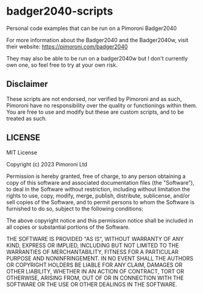 # badger2040-scripts
Personal code examples that can be run on a Pimoroni Badger2040

For more information about the Badger2040 and the Badger2040w, visit their website: https://pimoroni.com/badger2040

They may also be able to be run on a badger2040w but I don't currently own one, so feel free to try at your own risk.

## Disclaimer
These scripts are not endorsed, nor verified by Pimoroni and as such, Pimoroni have no responsibility over the quality or
functionings within them. You are free to use and modify but these are custom scripts, and to be treated as such.


## LICENSE
MIT License

Copyright (c) 2023 Pimoroni Ltd

Permission is hereby granted, free of charge, to any person obtaining a copy
of this software and associated documentation files (the "Software"), to deal
in the Software without restriction, including without limitation the rights
to use, copy, modify, merge, publish, distribute, sublicense, and/or sell
copies of the Software, and to permit persons to whom the Software is
furnished to do so, subject to the following conditions:

The above copyright notice and this permission notice shall be included in all
copies or substantial portions of the Software.

THE SOFTWARE IS PROVIDED "AS IS", WITHOUT WARRANTY OF ANY KIND, EXPRESS OR
IMPLIED, INCLUDING BUT NOT LIMITED TO THE WARRANTIES OF MERCHANTABILITY,
FITNESS FOR A PARTICULAR PURPOSE AND NONINFRINGEMENT. IN NO EVENT SHALL THE
AUTHORS OR COPYRIGHT HOLDERS BE LIABLE FOR ANY CLAIM, DAMAGES OR OTHER
LIABILITY, WHETHER IN AN ACTION OF CONTRACT, TORT OR OTHERWISE, ARISING FROM,
OUT OF OR IN CONNECTION WITH THE SOFTWARE OR THE USE OR OTHER DEALINGS IN THE
SOFTWARE.
